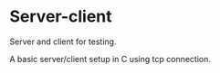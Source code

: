 # Server-client
Server and client for testing.

A basic server/client setup in C using tcp connection.
